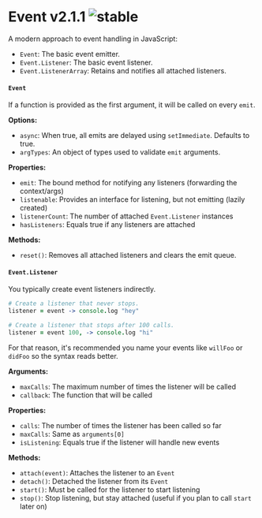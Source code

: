 
# Event v2.1.1 ![stable](https://img.shields.io/badge/stability-stable-4EBA0F.svg?style=flat)

A modern approach to event handling in JavaScript:

- `Event`: The basic event emitter.
- `Event.Listener`: The basic event listener.
- `Event.ListenerArray`: Retains and notifies all attached listeners.

#### `Event`

If a function is provided as the first argument, it will be called on every `emit`.

**Options:**
- `async`: When true, all emits are delayed using `setImmediate`. Defaults to true.
- `argTypes`: An object of types used to validate `emit` arguments.

**Properties:**
- `emit`: The bound method for notifying any listeners (forwarding the context/args)
- `listenable`: Provides an interface for listening, but not emitting (lazily created)
- `listenerCount`: The number of attached `Event.Listener` instances
- `hasListeners`: Equals true if any listeners are attached

**Methods:**
- `reset()`: Removes all attached listeners and clears the emit queue. 

#### `Event.Listener`

You typically create event listeners indirectly.

```coffee
# Create a listener that never stops.
listener = event -> console.log "hey"

# Create a listener that stops after 100 calls.
listener = event 100, -> console.log "hi"
```

For that reason, it's recommended you name your events like `willFoo` or `didFoo` so the syntax reads better.

**Arguments:**
- `maxCalls`: The maximum number of times the listener will be called
- `callback`: The function that will be called

**Properties:**
- `calls`: The number of times the listener has been called so far
- `maxCalls`: Same as `arguments[0]`
- `isListening`: Equals true if the listener will handle new events

**Methods:**
- `attach(event)`: Attaches the listener to an `Event`
- `detach()`: Detached the listener from its `Event`
- `start()`: Must be called for the listener to start listening
- `stop()`: Stop listening, but stay attached (useful if you plan to call `start` later on)

